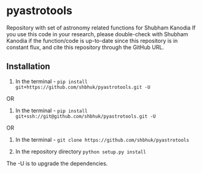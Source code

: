 # pyastrotools
 Repository with set of astronomy related functions for Shubham Kanodia
 If you use this code in your research, please double-check with Shubham Kanodia if the function/code is up-to-date since this repository is in constant flux, and cite this repository through the GitHub URL.


## Installation

1. In the terminal - 
 `pip install git+https://github.com/shbhuk/pyastrotools.git -U`

OR
1. In the terminal - 
`pip install git+ssh://git@github.com/shbhuk/pyastrotools.git -U `

OR 

1. In the terminal - 
`git clone https://github.com/shbhuk/pyastrotools`

2. In the repository directory 
`python setup.py install`

The -U is to upgrade the dependencies.
